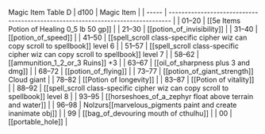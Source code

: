 
Magic Item Table D
| d100  | Magic Item                                                                      |
| ----- | ------------------------------------------------------------------------------- |
| 01–20 | [[5e Items Potion of Healing 0_5 lb 50 gp]]                                     |
| 21–30 | [[potion_of_invisibility]]                                                      |
| 31–40 | [[potion_of_speed]]                                                             |
| 41–50 | [[spell_scroll class-specific cipher wiz can copy scroll to spellbook]] level 6 |
| 51–57 | [[spell_scroll class-specific cipher wiz can copy scroll to spellbook]] level 7 |
| 58–62 | [[ammunition_1_2_or_3 Ruins]] +3                                                      |
| 63–67 | [[oil_of_sharpness plus 3 and dmg]]                                             |
| 68–72 | [[potion_of_flying]]                                                            |
| 73–77 | [[potion_of_giant_strength]] Cloud giant                                        |
| 78–82 | [[Potion of longevity]]                                                         |
| 83–87 | [[Potion of vitality]]                                                          |
| 88–92 | [[spell_scroll class-specific cipher wiz can copy scroll to spellbook]] level 8 |
| 93–95 | [[horseshoes_of_a_zephyr float above terrain and water]]                        |
| 96–98 | Nolzurs[[marvelous_pigments paint and create inanimate obj]]                    |
| 99    | [[bag_of_devouring mouth of cthulhu]]                                           |
| 00    | [[portable_hole]]                                                               |